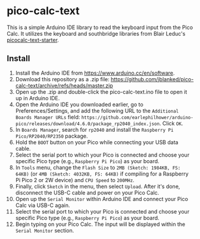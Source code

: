 # pico-calc-text
This is a simple Arduino IDE library to read the keyboard input from the Pico Calc. It utilizes the keyboard and southbridge libraries from Blair Leduc's [picocalc-text-starter](https://github.com/BlairLeduc/picocalc-text-starter).

## Install
1. Install the Arduino IDE from https://www.arduino.cc/en/software.
2. Download this repository as a .zip file: https://github.com/jblanked/pico-calc-text/archive/refs/heads/master.zip
3. Open up the .zip and double-click the pico-calc-text.ino file to open it up in Arduino IDE.
4. Open the Arduino IDE you downloaded earlier, go to Preferences/Settings, and add the following URL to the `Additional Boards Manager URLs` field: `https://github.com/earlephilhower/arduino-pico/releases/download/4.6.0/package_rp2040_index.json`. Click `OK`.
5. In `Boards Manager`, search for `rp2040` and install the `Raspberry Pi Pico/RP2040/RP2350` package.
6. Hold the `BOOT` button on your Pico  while connecting your USB data cable.
7. Select the serial port to which your Pico is connected and choose your specific Pico type (e.g., `Raspberry Pi Pico`) as your board.
8. In `Tools` menu, change the `Flash Size` to `2MB (Sketch: 1984KB, FS: 64KB)` (or `4MB (Sketch: 4032KB, FS: 64KB)` if compiling for a Raspberry Pi Pico 2 or 2W device) and `CPU Speed` to `200MHz`. 
9. Finally, click `Sketch` in the menu, then select `Upload`. After it's done, disconnect the USB-C cable and power on your Pico Calc.
10. Open up the `Serial Monitor` within Arduino IDE and connect your Pico Calc via USB-C again.
11. Select the serial port to which your Pico is connected and choose your specific Pico type (e.g., `Raspberry Pi Pico`) as your board.
12. Begin typing on your Pico Calc. The input will be displayed within the `Serial Monitor` section. 
